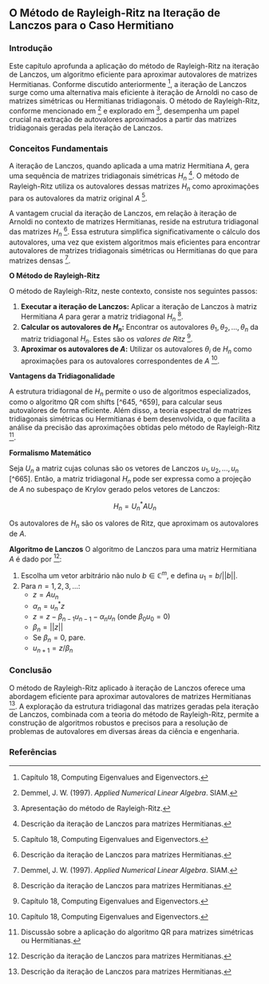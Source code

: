 ## O Método de Rayleigh-Ritz na Iteração de Lanczos para o Caso Hermitiano

### Introdução
Este capítulo aprofunda a aplicação do método de Rayleigh-Ritz na iteração de Lanczos, um algoritmo eficiente para aproximar autovalores de matrizes Hermitianas. Conforme discutido anteriormente [^647], a iteração de Lanczos surge como uma alternativa mais eficiente à iteração de Arnoldi no caso de matrizes simétricas ou Hermitianas tridiagonais. O método de Rayleigh-Ritz, conforme mencionado em [^645] e explorado em [^667], desempenha um papel crucial na extração de autovalores aproximados a partir das matrizes tridiagonais geradas pela iteração de Lanczos.

### Conceitos Fundamentais
A iteração de Lanczos, quando aplicada a uma matriz Hermitiana $A$, gera uma sequência de matrizes tridiagonais simétricas $H_n$ [^669]. O método de Rayleigh-Ritz utiliza os autovalores dessas matrizes $H_n$ como aproximações para os autovalores da matriz original $A$ [^647].

A vantagem crucial da iteração de Lanczos, em relação à iteração de Arnoldi no contexto de matrizes Hermitianas, reside na estrutura tridiagonal das matrizes $H_n$ [^669]. Essa estrutura simplifica significativamente o cálculo dos autovalores, uma vez que existem algoritmos mais eficientes para encontrar autovalores de matrizes tridiagonais simétricas ou Hermitianas do que para matrizes densas [^645].

**O Método de Rayleigh-Ritz**

O método de Rayleigh-Ritz, neste contexto, consiste nos seguintes passos:

1. **Executar a iteração de Lanczos:** Aplicar a iteração de Lanczos à matriz Hermitiana $A$ para gerar a matriz tridiagonal $H_n$ [^669].
2. **Calcular os autovalores de $H_n$:** Encontrar os autovalores $\theta_1, \theta_2, ..., \theta_n$ da matriz tridiagonal $H_n$. Estes são os *valores de Ritz* [^647].
3. **Aproximar os autovalores de $A$:** Utilizar os autovalores $\theta_i$ de $H_n$ como aproximações para os autovalores correspondentes de $A$ [^647].

**Vantagens da Tridiagonalidade**

A estrutura tridiagonal de $H_n$ permite o uso de algoritmos especializados, como o algoritmo QR com shifts [^645, ^659], para calcular seus autovalores de forma eficiente. Além disso, a teoria espectral de matrizes tridiagonais simétricas ou Hermitianas é bem desenvolvida, o que facilita a análise da precisão das aproximações obtidas pelo método de Rayleigh-Ritz [^658].

**Formalismo Matemático**

Seja $U_n$ a matriz cujas colunas são os vetores de Lanczos $u_1, u_2, ..., u_n$ [^665]. Então, a matriz tridiagonal $H_n$ pode ser expressa como a projeção de $A$ no subespaço de Krylov gerado pelos vetores de Lanczos:

$$ H_n = U_n^* A U_n $$

Os autovalores de $H_n$ são os valores de Ritz, que aproximam os autovalores de $A$.

**Algoritmo de Lanczos**
O algoritmo de Lanczos para uma matriz Hermitiana $A$ é dado por [^669]:

1. Escolha um vetor arbitrário não nulo $b \in \mathbb{C}^m$, e defina $u_1 = b / ||b||$.
2. Para $n = 1, 2, 3, ...$:
    * $z = A u_n$
    * $\alpha_n = u_n^* z$
    * $z = z - \beta_{n-1} u_{n-1} - \alpha_n u_n$ (onde $\beta_0 u_0 = 0$)
    * $\beta_n = ||z||$
    * Se $\beta_n = 0$, pare.
    * $u_{n+1} = z / \beta_n$

### Conclusão
O método de Rayleigh-Ritz aplicado à iteração de Lanczos oferece uma abordagem eficiente para aproximar autovalores de matrizes Hermitianas [^669]. A exploração da estrutura tridiagonal das matrizes geradas pela iteração de Lanczos, combinada com a teoria do método de Rayleigh-Ritz, permite a construção de algoritmos robustos e precisos para a resolução de problemas de autovalores em diversas áreas da ciência e engenharia.

### Referências
[^645]: Demmel, J. W. (1997). *Applied Numerical Linear Algebra*. SIAM.
[^647]: Capítulo 18, Computing Eigenvalues and Eigenvectors.
[^658]: Discussão sobre a aplicação do algoritmo QR para matrizes simétricas ou Hermitianas.
[^659]: Detalhes sobre como otimizar o método QR utilizando shifts.
[^667]: Apresentação do método de Rayleigh-Ritz.
[^669]: Descrição da iteração de Lanczos para matrizes Hermitianas.
<!-- END -->